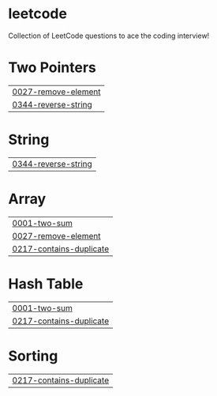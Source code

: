 # leetcode
Collection of LeetCode questions to ace the coding interview!


# Two Pointers
|  |
| ------- |
| [0027-remove-element](https://github.com/Ibinola/leetcode/tree/master/0027-remove-element) |
| [0344-reverse-string](https://github.com/Ibinola/leetcode/tree/master/0344-reverse-string) |
# String
|  |
| ------- |
| [0344-reverse-string](https://github.com/Ibinola/leetcode/tree/master/0344-reverse-string) |
# Array
|  |
| ------- |
| [0001-two-sum](https://github.com/Ibinola/leetcode/tree/master/0001-two-sum) |
| [0027-remove-element](https://github.com/Ibinola/leetcode/tree/master/0027-remove-element) |
| [0217-contains-duplicate](https://github.com/Ibinola/leetcode/tree/master/0217-contains-duplicate) |
# Hash Table
|  |
| ------- |
| [0001-two-sum](https://github.com/Ibinola/leetcode/tree/master/0001-two-sum) |
| [0217-contains-duplicate](https://github.com/Ibinola/leetcode/tree/master/0217-contains-duplicate) |
# Sorting
|  |
| ------- |
| [0217-contains-duplicate](https://github.com/Ibinola/leetcode/tree/master/0217-contains-duplicate) |